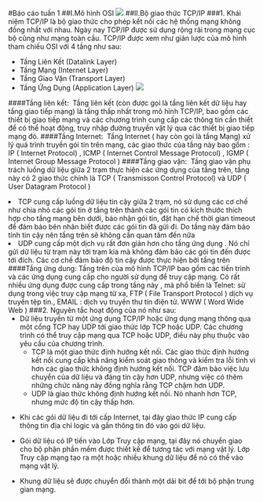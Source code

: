 #Báo cáo tuần 1
##I.Mô hình OSI
<img src="http://i.imgur.com/kUahocC.png">
##II.Bộ giao thức TCP/IP
###1. Khái niệm
 TCP/IP là bộ giao thức cho phép kết nối các hệ thống mạng không đồng nhất với nhau. Ngày nay TCP/IP được sử dụng rộng rãi trong mạng cục bộ cũng như mạng toàn cầu.
TCP/IP được xem như giản lược của mô hình tham chiếu OSI với 4 tầng như sau:
<ul>
<li>Tầng Liên Kết (Datalink Layer)
<li>Tầng Mạng (Internet Layer)
<li>Tầng Giao Vận (Transport Layer)
<li> Tầng Ứng Dụng (Application Layer)

<img src="http://i.imgur.com/1t0SWDp.png?1">
</ul>

####Tầng liên kết:
 Tầng liên kết (còn được gọi là tầng liên kết dữ liệu hay tầng giao tiếp mạng) là tầng thấp nhất trong mô hình TCP/IP, bao gồm các thiết bị giao tiếp mạng và các chương trình cung cấp các thông tin cần thiết để có thể hoạt động, truy nhập đường truyền vật lý qua các thiết bị giao tiếp mạng đó.
####Tầng Internet: 
Tầng Internet ( hay còn gọi là tầng Mạng) xử lý quá trình truyền gói tin trên mạng, các giao thức của tầng này bao gồm : IP ( Internet Protocol) , ICMP ( Internet Control Message Protocol) , IGMP ( Internet Group Message Protocol )
####Tầng giao vận: 
Tầng giao vận phụ trách luồng dữ liệu giữa 2 trạm thực hiện các ứng dụng của tầng trên, tầng này có 2 giao thức chính là TCP ( Transmisson Control Protocol) và UDP ( User Datagram Protocol )
<li>TCP cung cấp luồng dữ liệu tin cậy giữa 2 trạm, nó sử dụng các cơ chế như chia nhỏ các gói tin ở tầng trên thành các gói tin có kích thước thích hợp cho tầng mạng bên dưới, báo nhận gói tin, đặt hạn chế thời gian timeout để đảm bảo bên nhân biết được các gói tin đã gửi đi. Do tầng này đảm bảo tính tin cậy nên tầng trên sẽ không cần quan tâm đến nữa
<li>UDP cung cấp một dịch vụ rất đơn giản hơn cho tầng ứng dụng . Nó chỉ gửi dữ liệu từ trạm này tới trạm kia mà không đảm bảo các gói tin đến được tới đích. Các cơ chế đảm bảo độ tin cậy được thực hiện bởi tầng trên
####Tầng ứng dung: 
Tầng trên của mô hình TCP/IP bao gồm các tiến trình và các ứng dụng cung cấp cho người sử dụng để truy cập mạng. Có rất nhiều ứng dụng được cung cấp trong tầng này , mà phổ biến là Telnet: sử dụng trong việc truy cập mạng từ xa, FTP ( File Transport Protocol ) dịch vụ truyền tệp tin., EMAIL : dịch vụ truyền thư tín điện tử. WWW ( Word Wide Web )
</ul>
###2. Nguyên tắc hoạt động của nó như sau: 
<ul>
<li>Dữ liệu truyền từ một ứng dụng TCP/IP hoặc ứng dụng mạng thông qua một cổng TCP hay UDP tới giao thức lớp TCP hoặc UDP. Các chương trình có thể truy cập mạng qua TCP hoặc UDP, điều này phụ thuộc vào yêu cầu của chương trình. 
<ul>
<li>TCP là một giao thức định hướng kết nối. Các giao thức định hướng kết nối cung cấp khả năng kiểm soát giao thông và kiểm tra lỗi tinh vi hơn các giao thức không định hướng kết nối. TCP đảm bảo việc lưu chuyển của dữ liệu và đáng tin cậy hơn UDP, nhưng việc có thêm những chức năng này đồng nghĩa rằng TCP chậm hơn UDP. 
<li> UDP là giao thức không định hướng kết nối. Nó nhanh hơn TCP, nhưng mức độ tin cậy thấp hơn. 
</ul>
</ul>
<ul>
 <li>Khi các gói dữ liệu đi tới cấp Internet, tại đây giao thức IP cung cấp thông tin địa chỉ logic và gắn thông tin đó vào gói dữ liệu. 
</ul>
<ul> 
<li>Gói dữ liệu có IP tiến vào Lớp Truy cập mạng, tại đây nó chuyển giao cho bộ phận phần mềm được thiết kế để tương tác với mạng vật lý. Lớp Truy cập mạng tạo ra một hoặc nhiều khung dữ liệu để nó có thể vào mạng vật lý. 
</ul>
<ul>
<li>Khung dữ liệu sẽ được chuyển đổi thành một dải bit để tới bộ phận trung gian mạng. 





